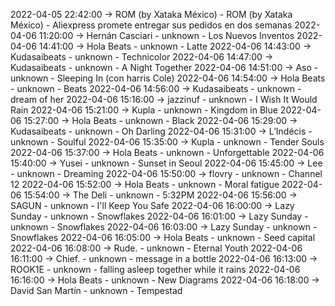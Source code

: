 2022-04-05 22:42:00 -> ROM (by Xataka México) - ROM (by Xataka México) - Aliexpress promete entregar sus pedidos en dos semanas
2022-04-06 11:20:00 -> Hernán Casciari - unknown - Los Nuevos Inventos
2022-04-06 14:41:00 -> Hola Beats - unknown - Latte
2022-04-06 14:43:00 -> Kudasaibeats - unknown - Technicolor
2022-04-06 14:47:00 -> Kudasaibeats - unknown - A Night Together
2022-04-06 14:51:00 -> Aso - unknown - Sleeping In (con harris Cole)
2022-04-06 14:54:00 -> Hola Beats - unknown - Beats
2022-04-06 14:56:00 -> Kudasaibeats - unknown - dream of her
2022-04-06 15:16:00 -> jazzinuf - unknown - I Wish It Would Rain
2022-04-06 15:21:00 -> Kupla - unknown - Kingdom in Blue
2022-04-06 15:27:00 -> Hola Beats - unknown - Black
2022-04-06 15:29:00 -> Kudasaibeats - unknown - Oh Darling
2022-04-06 15:31:00 -> L’Indécis - unknown - Soulful
2022-04-06 15:35:00 -> Kupla - unknown - Tender Souls
2022-04-06 15:37:00 -> Hola Beats - unknown - Unforgettable
2022-04-06 15:40:00 -> Yusei - unknown - Sunset in Seoul
2022-04-06 15:45:00 -> Lee - unknown - Dreaming
2022-04-06 15:50:00 -> flovry - unknown - Channel 12
2022-04-06 15:52:00 -> Hola Beats - unknown - Moral fatigue
2022-04-06 15:54:00 -> The Deli - unknown - 5:32PM
2022-04-06 15:56:00 -> SAGUN - unknown - I'll Keep You Safe
2022-04-06 16:00:00 -> Lazy Sunday - unknown - Snowflakes
2022-04-06 16:01:00 -> Lazy Sunday - unknown - Snowflakes
2022-04-06 16:03:00 -> Lazy Sunday - unknown - Snowflakes
2022-04-06 16:05:00 -> Hola Beats - unknown - Seed capital
2022-04-06 16:08:00 -> Rude. - unknown - Eternal Youth
2022-04-06 16:11:00 -> Chief. - unknown - message in a bottle
2022-04-06 16:13:00 -> ROOK1E - unknown - falling asleep together while it rains
2022-04-06 16:16:00 -> Hola Beats - unknown - New Diagrams
2022-04-06 16:18:00 -> David San Martín - unknown - Tempestad

